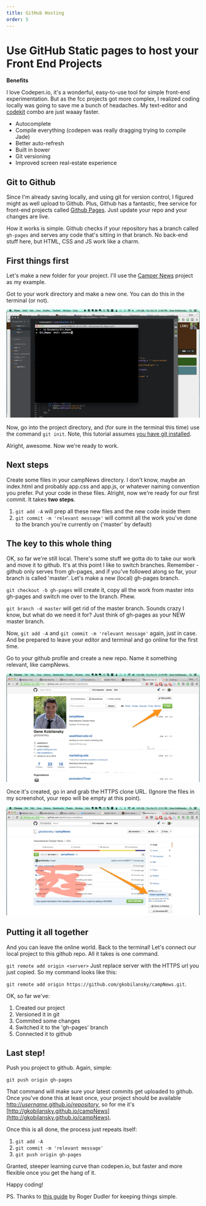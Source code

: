 ```yaml
---
title: GitHub Hosting
order: 5
---
```

# Use GitHub Static pages to host your Front End Projects

**Benefits**

I love Codepen.io, it's a wonderful, easy-to-use tool for simple front-end experimentation. But as the fcc projects got more complex, I realized coding locally was going to save me a bunch of headaches. My text-editor and [codekit](https://incident57.com/codekit/) combo are just waaay faster.

- Autocomplete
- Compile everything (codepen was really dragging trying to compile Jade)
- Better auto-refresh
- Built in bower
- Git versioning
- Improved screen real-estate experience

## Git to Github

Since I'm already saving locally, and using git for version control, I figured might as well upload to Github. Plus, Github has a fantastic, free service for front-end projects called [Github Pages](https://pages.github.com/). Just update your repo and your changes are live.

How it works is simple. Github checks if your repository has a branch called `gh-pages` and serves any code that's sitting in that branch. No back-end stuff here, but HTML, CSS and JS work like a charm.

## First things first

Let's make a new folder for your project. I'll use the [Camper News](http://www.freecodecamp.com/challenges/stylize-stories-on-camper-news) project as my example.

Got to your work directory and make a new one. You can do this in the terminal (or not).

![Project Directory](https://raw.githubusercontent.com/gkobilansky/campNews/gh-pages/images/Fullscreen_10_29_15__12_06_PM.png)

Now, go into the project directory, and (for sure in the terminal this time) use the command `git init`. Note, this tutorial assumes [you have git installed](https://git-scm.com/book/en/v2/Getting-Started-Installing-Git).

Alright, awesome. Now we're ready to work.

## Next steps

Create some files in your campNews directory. I don't know, maybe an index.html and probably app.css and app.js, or whatever naming convention you prefer. Put your code in these files. Alright, now we're ready for our first commit. It takes **two steps**.

1. `git add -A` will prep all these new files and the new code inside them
2. `git commit -m 'relevant message'` will commit all the work you've done to the branch you're currently on ('master' by default)

## The key to this whole thing

OK, so far we're still local. There's some stuff we gotta do to take our work and move it to github. It's at this point I like to switch branches. Remember - github only serves from gh-pages, and if you've followed along so far, your branch is called 'master'. Let's make a new (local) gh-pages branch.

`git checkout -b gh-pages` will create it, copy all the work from master into gh-pages and switch me over to the branch. Phew.

`git branch -d master` will get rid of the master branch. Sounds crazy I know, but what do we need it for? Just think of gh-pages as your NEW master branch.

Now, `git add -A` and `git commit -m 'relevant message'` again, just in case. And be prepared to leave your editor and terminal and go online for the first time.

Go to your github profile and create a new repo. Name it something relevant, like campNews.

![New Repo](https://raw.githubusercontent.com/gkobilansky/campNews/gh-pages/images/Fullscreen_10_29_15__12_49_PM.png)

Once it's created, go in and grab the HTTPS clone URL. (Ignore the files in my screenshot, your repo will be empty at this point).

![clone url](https://raw.githubusercontent.com/gkobilansky/campNews/gh-pages/images/Fullscreen_10_29_15__12_51_PM.png)

## Putting it all together

And you can leave the online world. Back to the terminal! Let's connect our local project to this github repo. All it takes is one command.

`git remote add origin <server>` Just replace server with the HTTPS url you just copied. So my command looks like this:

`git remote add origin https://github.com/gkobilansky/campNews.git`.

OK, so far we've:

1. Created our project
2. Versioned it in git
3. Commited some changes
4. Switched it to the 'gh-pages' branch
5. Connected it to github

## Last step!

Push you project to github. Again, simple:

`git push origin gh-pages`

That command will make sure your latest commits get uploaded to github. Once you've done this at least once, your project should be available [http://_username_.github.io/_repository_](http://*username*.github.io/*repository*), so for me it's [http://gkobilansky.github.io/campNews](http://gkobilansky.github.io/campNews).

Once this is all done, the process just repeats itself:

1. `git add -A`
2. `git commit -m 'relevant message'`
3. `git push origin gh-pages`

Granted, steeper learning curve than codepen.io, but faster and more flexible once you get the hang of it.

Happy coding!

PS. Thanks to [this guide](http://rogerdudler.github.io/git-guide/) by Roger Dudler for keeping things simple.
